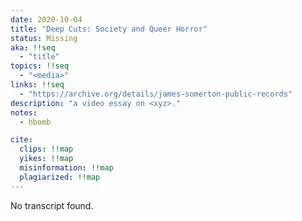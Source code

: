```yaml
---
date: 2020-10-04
title: "Deep Cuts: Society and Queer Horror"
status: Missing
aka: !!seq
  - "title"
topics: !!seq
  - "<media>"
links: !!seq
  - "https://archive.org/details/james-somerton-public-records"
description: "a video essay on <xyz>."
notes: 
  - hbomb

cite:
  clips: !!map
  yikes: !!map
  misinformation: !!map
  plagiarized: !!map
---
```

No transcript found.
